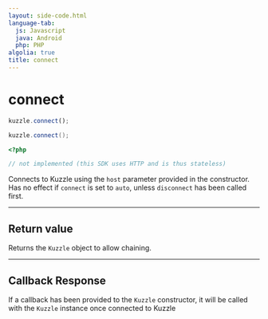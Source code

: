 ```yaml
---
layout: side-code.html
language-tab:
  js: Javascript
  java: Android
  php: PHP
algolia: true
title: connect
---
```


# connect

```js
kuzzle.connect();
```

```java
kuzzle.connect();
```

```php
<?php

// not implemented (this SDK uses HTTP and is thus stateless)
```

Connects to Kuzzle using the `host` parameter provided in the constructor.
Has no effect if ``connect`` is set to ``auto``, unless ``disconnect`` has been called first.

---

## Return value

Returns the `Kuzzle` object to allow chaining.

---

## Callback Response

If a callback has been provided to the `Kuzzle` constructor, it will be called with the `Kuzzle` instance once connected to Kuzzle
